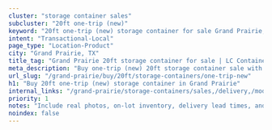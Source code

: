 ```yaml
---
cluster: "storage container sales"
subcluster: "20ft one-trip (new)"
keyword: "20ft one-trip (new) storage container for sale Grand Prairie, TX"
intent: "Transactional-Local"
page_type: "Location-Product"
city: "Grand Prairie, TX"
title_tag: "Grand Prairie 20ft storage container for sale | LC Container"
meta_description: "Buy one-trip (new) 20ft storage container sale with local delivery in Grand Prairie, TX. LC Container — local Since 2003. Request a fast quote today."
url_slug: "/grand-prairie/buy/20ft/storage-containers/one-trip-new"
h1: "Buy 20ft one-trip (new) storage container in Grand Prairie"
internal_links: "/grand-prairie/storage-containers/sales,/delivery,/modifications"
priority: 1
notes: "Include real photos, on-lot inventory, delivery lead times, and financing info."
noindex: false
---
```


<!-- TODO: Add unique city/inventory copy, images, and internal links here. -->
